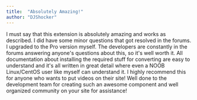 ```yaml
---
title:  "Absolutely Amazing!"
author: "DJShocker"
---
```

I must say that this extension is absolutely amazing and works as described.
I did have some minor questions that got resolved in the forums.
I upgraded to the Pro version myself. The developers are constantly in the forums answering anyone's questions about this, so it's well worth it. All documentation about installing the required stuff for converting are easy to understand and it's all written in great detail where even a NOOB Linux/CentOS user like myself can understand it. I highly recommend this for anyone who wants to put videos on their site!
Well done to the development team for creating such an awesome component and well organized community on your site for assistance!